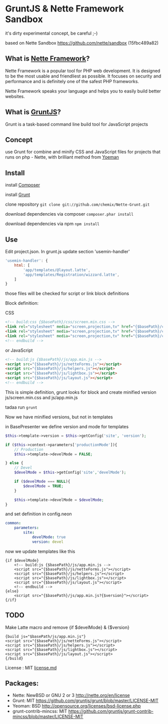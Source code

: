 GruntJS & Nette Framework Sandbox
=================================

it's dirty experimental concept, be careful ;-)

based on Nette Sandbox https://github.com/nette/sandbox (15fbc489a82)



What is [Nette Framework](http://nette.org)?
------------------------

Nette Framework is a popular tool for PHP web development. It is designed to be
the most usable and friendliest as possible. It focuses on security and
performance and is definitely one of the safest PHP frameworks.

Nette Framework speaks your language and helps you to easily build better websites.

What is [GruntJS](http://gruntjs.com)?
------------------------

Grunt is a task-based command line build tool for JavaScript projects



Concept
------------------------

use Grunt for combine and minify CSS and JavaScript files for projects that runs
on php - Nette, with brilliant method from [Yoeman](http://yeoman.io)



Install
------------------------

install [Composer](http://getcomposer.org)

install [Grunt](http://gruntjs.com)

clone repository
`git clone git://github.com/chemix/Nette-Grunt.git`

download dependencies via composer
`composer.phar install`

download dependencies via npm
`npm install`

Use
------------------------

Edit project.json. In grunt.js update section 'usemin-handler'
```JavaScript
'usemin-handler': {
	html: [
		'app/templates/@layout.latte',
		'app/templates/Registration/wizzard.latte',
	]
}
```

those files will be checked for script or link block definitions

Block definition:

CSS
```html
<!-- build:css {$basePath}/css/screen.min.css -->
<link rel="stylesheet" media="screen,projection,tv" href="{$basePath}/css/reset.css">
<link rel="stylesheet" media="screen,projection,tv" href="{$basePath}/css/screen.css">
<link rel="stylesheet" media="screen,projection,tv" href="{$basePath}/css/hyperCSS3.css">
<!-- endbuild -->
```


or JavaScript
```html
<!-- build:js {$basePath}/js/app.min.js -->
<script src="{$basePath}/js/netteForms.js"></script>
<script src="{$basePath}/js/helpers.js"></script>
<script src="{$basePath}/js/lightbox.js"></script>
<script src="{$basePath}/js/layout.js"></script>
<!-- endbuild -->
```

This is simple definition, grunt looks for block and create minified version js/screen.min.css and js/app.min.js

tadaa run `grunt`

Now we have minified versions, but not in templates

in BasePresenter we define version and mode for templates

```php
$this->template->version = $this->getConfig('site', 'version');

if ($this->context->parameters['productionMode']){
	// Production
	$this->template->develMode = FALSE;

} else {
	// Devel
	$develMode = $this->getConfig('site','develMode');

	if ($develMode === NULL){
		$develMode = TRUE;
	}

	$this->template->develMode = $develMode;
}
```
and set definition in config.neon

```yaml
common:
	parameters:
		site:
			develMode: true
			version: devel
```

now we update templates like this

```smarty
{if $develMode}
	<!-- build:js {$basePath}/js/app.min.js -->
	<script src="{$basePath}/js/netteForms.js"></script>
	<script src="{$basePath}/js/helpers.js"></script>
	<script src="{$basePath}/js/lightbox.js"></script>
	<script src="{$basePath}/js/layout.js"></script>
	<!-- endbuild -->
{else}
	<script src="{$basePath}/js/app.min.js?{$version}"></script>
{/if}
```


TODO
------------------------

Make Latte macro and remove {if $develMode} & {$version}

```smarty
{build js="$basePath/js/app.min.js"}
<script src="{$basePath}/js/netteForms.js"></script>
<script src="{$basePath}/js/helpers.js"></script>
<script src="{$basePath}/js/lightbox.js"></script>
<script src="{$basePath}/js/layout.js"></script>
{/build}
```



License : MIT [license.md](https://github.com/chemix/Nette-Grunt/blob/master/license.md)

Packages:
------------------------
 - Nette: NewBSD or GNU 2 or 3 http://nette.org/en/license
 - Grunt: MIT https://github.com/gruntjs/grunt/blob/master/LICENSE-MIT
 - Yeoman: BSD http://opensource.org/licenses/bsd-license.php
 - grunt-contrib-mincss: MIT https://github.com/gruntjs/grunt-contrib-mincss/blob/master/LICENSE-MIT



